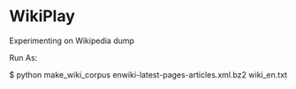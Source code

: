 # WikiPlay
Experimenting on Wikipedia dump


Run As:

$ python make_wiki_corpus enwiki-latest-pages-articles.xml.bz2 wiki_en.txt
